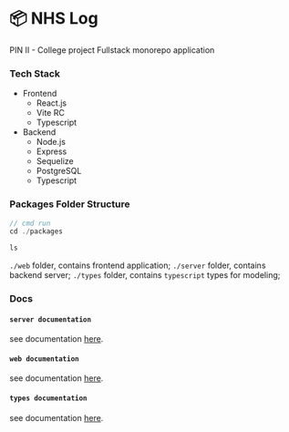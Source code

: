 # 📦 NHS Log

PIN II - College project
Fullstack monorepo application

### Tech Stack

- Frontend
    - React.js
    - Vite RC
    - Typescript
- Backend
  - Node.js
  - Express
  - Sequelize
  - PostgreSQL
  - Typescript

### Packages Folder Structure 

```javascript
// cmd run
cd ./packages

ls
```

`./web` folder, contains frontend application; 
`./server` folder, contains backend server;
`./types` folder, contains `typescript` types for modeling;


### Docs

#### `server documentation`
see documentation [here](./packages/server/README.md).

#### `web documentation`
see documentation [here](./packages/web/README.md).

#### `types documentation`
see documentation [here](./packages/types/README.md).

